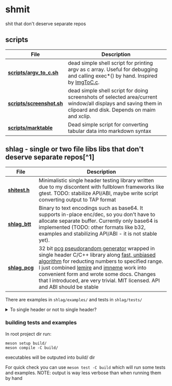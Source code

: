 # shmit
shit that don't deserve separate repos

## scripts
| File           | Description |
|----------------|-------------|
| [**scripts/argv_to_c.sh**](scripts/argv_to_c.sh) | dead simple shell script for printing argv as c array. Useful for debugging and calling exec\*() by hand. Inspired by [ImgToC.c](https://github.com/DanielGibson/Snippets/blob/master/ImgToC.c). |
| [**scripts/screenshot.sh**](scripts/screenshot.sh) | dead simple shell script for doing screenshots of selected area/current window/all displays and saving them in clipoard and disk. Depends on maim and xclip. |
| [**scripts/marktable**](scripts/screenshot.sh) | Dead simple script for converting tabular data into markdown syntax |

## shlag - single or two file libs libs that don't deserve separate repos[^1]
| File           | Description |
|----------------|-------------|
|[**shitest.h**](shlag/shitest.h) | Minimalistic single header testing library written due to my discontent with fullblown frameworks like gtest. TODO: stabilize API/ABI, maybe write script converting output to TAP format |
|[**shlag_btt**](shlag/shlag_btt.h) | Binary to text encodings such as base64. It supports in-place enc/dec, so you don't have to allocate separate buffer. Currently only base64 is implemented (TODO: other formats like b32, examples and stabilizing API/ABI - it is not stable yet). |
|[**shlag_pcg**](shlag/shlag_pcg.h) | 32 bit [pcg pseudorandom generator](https://www.pcg-random.org/) wrapped in single header C/C++ library along [fast, unbiased algorithm](https://lemire.me/blog/2016/06/30/fast-random-shuffling/) for reducting numbers to specified range. I just combined [lemire](https://github.com/lemire) and [imneme](https://github.com/imneme) work into convenient form and wrote some docs. Changes that I introduced, are very trivial. MIT licensed. API and ABI should be stable |


There are examples in `shlag/examples/` and tests in `shlag/tests/`

<details>
<summary>To single header or not to single header?</summary>

originaly shlag were "single header libs that don't deserve separate repos" (name was derived from that), 
but after writing few libs I came to conslusion, that single header model is just needlessly awkward:
- There is almost no difference for user, whether there is one or two files
- It is harder to write code this way, e.g. you have to namespace private stuff, you have to ensure that C compiles as C++, etc. 
- It is confusing for anyone who doesn't know this model

New shlag libs are probably going to have separate header and implementation files
</details>

### building tests and examples
In root project dir run:
```
meson setup build/
meson compile -C build/
```
executables will be outputed into build/ dir

For quick check you can use `meson test -C build` which will run some tests
and examples. NOTE: output is way less verbose than when running them by hand
